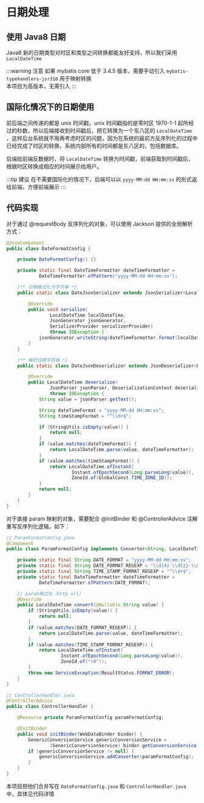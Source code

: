 # 日期处理

## 使用 Java8 日期

Java8 新的日期类型对时区和类型之间转换都能友好支持，所以我们采用 `LocalDateTime`

:::warning 注意
如果 mybatis core 低于 3.4.5 版本，需要手动引入 `mybatis-typehandlers-jsr310` 用于映射转换  
本项目为高版本，无需引入
:::

## 国际化情况下的日期使用

前后端之间传递的都是 unix 时间戳，unix 时间戳指的是零时区 1970-1-1 起所经过的秒数，所以后端接收到时间戳后，把它转换为一个东八区的 `LocalDateTime` ，这样后台系统就不用再考虑时区的问题，因为在系统的最前方反序列化的过程中已经完成了时区的转换，系统内部所有的时间都是东八区的，包括数据库。

后端给前端反数据时，将 `LocalDateTime` 转换为时间戳，前端获取到时间戳后，根据时区转换成相应的时间展示给用户。

:::tip 建议
在不需要国际化的情况下，后端可以以 `yyyy-MM-dd HH:mm:ss` 的形式返给前端，方便前端展示
:::

## 代码实现

对于通过 @requestBody 反序列化的对象，可以使用 Jackson 提供的全局解析方式：

```java
@JsonComponent
public class DateFormatConfig {

    private DateFormatConfig() {}

    private static final DateTimeFormatter dateTimeFormatter =
            DateTimeFormatter.ofPattern("yyyy-MM-dd HH:mm:ss");

    /** 日期格式化为字符串 */
    public static class DateJsonSerializer extends JsonSerializer<LocalDateTime> {

        @Override
        public void serialize(
                LocalDateTime localDateTime,
                JsonGenerator jsonGenerator,
                SerializerProvider serializerProvider)
                throws IOException {
            jsonGenerator.writeString(dateTimeFormatter.format(localDateTime));
        }
    }

    /** 解析日期字符串 */
    public static class DateJsonDeserializer extends JsonDeserializer<LocalDateTime> {

        @Override
        public LocalDateTime deserialize(
                JsonParser jsonParser, DeserializationContext deserializationContext)
                throws IOException {
            String value = jsonParser.getText();

            String dateTimeFormat = "yyyy-MM-dd HH:mm:ss";
            String timeStampFormat = "^\\d+$";

            if (StringUtils.isEmpty(value)) {
                return null;
            }
            if (value.matches(dateTimeFormat)) {
                return LocalDateTime.parse(value, dateTimeFormatter);
            }
            if (value.matches(timeStampFormat)) {
                return LocalDateTime.ofInstant(
                        Instant.ofEpochSecond(Long.parseLong(value)),
                        ZoneId.of(GlobalConst.TIME_ZONE_ID));
            }
            return null;
        }
    }
}
```

对于直接 param 映射的对象，需要配合 @InitBinder 和  @ControllerAdvice 注解重写反序列化逻辑，如下：

```java
// ParamFormatConfig.java
@Component
public class ParamFormatConfig implements Converter<String, LocalDateTime> {

    private static final String DATE_FORMAT = "yyyy-MM-dd HH:mm:ss";
    private static final String DATE_FORMAT_REGEXP = "\\d{4}-\\d{2}-\\d{2} \\d{2}:\\d{2}:\\d{2}";
    private static final String TIME_STAMP_FORMAT_REGEXP = "^\\d+$";
    private static final DateTimeFormatter dateTimeFormatter =
            DateTimeFormatter.ofPattern(DATE_FORMAT);

    // param格式化（http url）
    @Override
    public LocalDateTime convert(@Nullable String value) {
        if (StringUtils.isEmpty(value)) {
            return null;
        }
        if (value.matches(DATE_FORMAT_REGEXP)) {
            return LocalDateTime.parse(value, dateTimeFormatter);
        }
        if (value.matches(TIME_STAMP_FORMAT_REGEXP)) {
            return LocalDateTime.ofInstant(
                    Instant.ofEpochSecond(Long.parseLong(value)),
                    ZoneId.of("+8"));
        }
        throw new ServiceException(ResultStatus.FORMAT_ERROR);
    }
}

// ControllerHandler.java
@ControllerAdvice
public class ControllerHandler {

    @Resource private ParamFormatConfig paramFormatConfig;

    @InitBinder
    public void initBinder(WebDataBinder binder) {
        GenericConversionService genericConversionService =
                (GenericConversionService) binder.getConversionService();
        if (genericConversionService != null) {
            genericConversionService.addConverter(paramFormatConfig);
        }
    }
}
```

本项目把他们合并写在 `DateFormatConfig.java` 和 `ControllerHandler.java` 中，具体见代码详情
